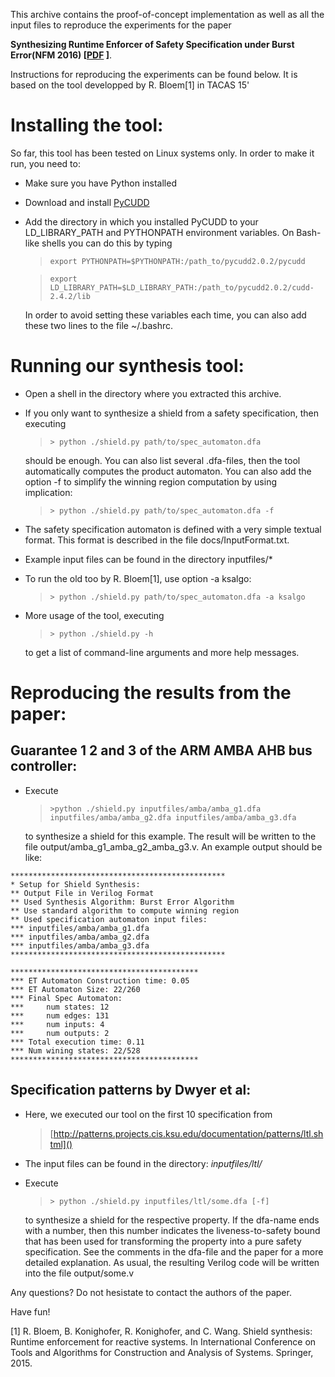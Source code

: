 This archive contains the proof-of-concept implementation as well as all the 
input files to reproduce the experiments for the paper 

**Synthesizing 
Runtime Enforcer of Safety Specification under Burst Error(NFM 2016) [[PDF](https://bitbucket.org/mengwu/shield-synthesis/src/3fd1604121c3/docs/?at=master) ]**. 

Instructions for reproducing the experiments can be found below. 
It is based on the tool developped by R. Bloem[1] in TACAS 15'

Installing the tool:
====================
So far, this tool has been tested on Linux systems only. In order to 
make it run, you need to:

 - Make sure you have Python installed
 - Download and install [PyCUDD][2] 
 - Add the directory in which you installed PyCUDD to your 
   LD_LIBRARY_PATH and PYTHONPATH environment variables. 
   On Bash-like shells you can do this by typing
   
   > `export PYTHONPATH=$PYTHONPATH:/path_to/pycudd2.0.2/pycudd`

   > `export LD_LIBRARY_PATH=$LD_LIBRARY_PATH:/path_to/pycudd2.0.2/cudd-2.4.2/lib`
   
   In order to avoid setting these variables each time, you can also add these
   two lines to the file ~/.bashrc.
 
Running our synthesis tool:
===========================
 - Open a shell in the directory where you extracted this archive. 
 - If you only want to synthesize a shield from a safety specification, then
   executing

   > `> python ./shield.py path/to/spec_automaton.dfa`
   
   should be enough. You can also list several .dfa-files, then the tool
   automatically computes the product automaton. You can also add the option -f 
   to simplify the winning region computation by using implication:
   > `> python ./shield.py path/to/spec_automaton.dfa -f`

 - The safety specification automaton is defined with a very simple textual
   format. This format is described in the file docs/InputFormat.txt.

 - Example input files can be found in the directory 
   inputfiles/*

 - To run the old too by R. Bloem[1], use option -a ksalgo:

   > `> python ./shield.py path/to/spec_automaton.dfa -a ksalgo`

 - More usage of the tool, executing
 
   > `> python ./shield.py -h`
   
   to get a list of command-line arguments and more help messages.
 
Reproducing the results from the paper:
=======================================

  
Guarantee 1 2 and 3 of the ARM AMBA AHB bus controller:
-----------------------------------------------
- Execute 

  > `>python ./shield.py inputfiles/amba/amba_g1.dfa inputfiles/amba/amba_g2.dfa inputfiles/amba/amba_g3.dfa`
   
  to synthesize a shield for this example. The result will be written to the file output/amba_g1_amba_g2_amba_g3.v. An example output should be like:
  
```
************************************************
* Setup for Shield Synthesis:
** Output File in Verilog Format
** Used Synthesis Algorithm: Burst Error Algorithm
** Use standard algorithm to compute winning region
** Used specification automaton input files:
*** inputfiles/amba/amba_g1.dfa
*** inputfiles/amba/amba_g2.dfa
*** inputfiles/amba/amba_g3.dfa
************************************************

******************************************
*** ET Automaton Construction time: 0.05
*** ET Automaton Size: 22/260
*** Final Spec Automaton:
***     num states: 12
***     num edges: 131
***     num inputs: 4
***     num outputs: 2
*** Total execution time: 0.11
*** Num wining states: 22/528
******************************************
```
Specification patterns by Dwyer et al:
--------------------------------------
- Here, we executed our tool on the first 10 specification from

  > [http://patterns.projects.cis.ksu.edu/documentation/patterns/ltl.shtml]()

- The input files can be found in the directory: *inputfiles/ltl/*

- Execute

  > `> python ./shield.py inputfiles/ltl/some.dfa [-f]`
  
   
  to synthesize a shield for the respective property.
  If the dfa-name ends with a number, then this number indicates the 
  liveness-to-safety bound that has been used for transforming the property into
  a pure safety specification. See the comments in the dfa-file and the paper
  for a more detailed explanation.
  As usual, the resulting Verilog code will be written into the file 
  output/some.v

Any questions? Do not hesistate to contact the authors of the paper.

Have fun!

[1] R. Bloem, B. Konighofer, R. Konighofer, and C. Wang. Shield synthesis: Runtime enforcement
for reactive systems. In International Conference on Tools and Algorithms for Construction
and Analysis of Systems. Springer, 2015.

[2]: http://bears.ece.ucsb.edu/pycudd.html
